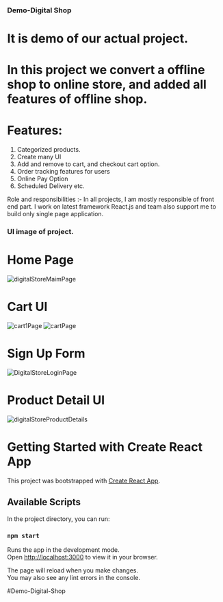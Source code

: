 ### Demo-Digital Shop
 # It is demo of our actual project.
 # In this project we convert a offline shop to online store, and added all features of offline shop.

# Features:
 1. Categorized products.
 2. Create many UI
 3. Add and remove to cart, and checkout cart option.
 4. Order tracking features for users
 5. Online Pay Option
 6. Scheduled Delivery etc.

Role and responsibilities :-
In all projects, I am mostly responsible of front end part. I work on latest framework React.js and team also support me to build only single page application.

### UI image of project.

# Home Page

![digitalStoreMaimPage](https://user-images.githubusercontent.com/95141040/187072424-242d6e74-8b54-4537-9019-8369dcbb65bd.png)
# Cart UI

![cart1Page](https://user-images.githubusercontent.com/95141040/187072460-d52342e5-b7eb-4c3d-baf2-30b4abb17873.png)
![cartPage](https://user-images.githubusercontent.com/95141040/187072464-c449e5f1-244e-4e9f-b034-156fdfea8bbc.png)
 
# Sign Up Form
![DigitalStoreLoginPage](https://user-images.githubusercontent.com/95141040/187072485-1c90f348-a897-425f-b4ea-a26695f4de57.jpeg)

# Product Detail UI

![digitalStoreProductDetails](https://user-images.githubusercontent.com/95141040/187072526-3cb6e6bc-9411-40b2-91a9-763e0efaba03.jpeg)





# Getting Started with Create React App

This project was bootstrapped with [Create React App](https://github.com/facebook/create-react-app).

## Available Scripts

In the project directory, you can run:

### `npm start`

Runs the app in the development mode.\
Open [http://localhost:3000](http://localhost:3000) to view it in your browser.

The page will reload when you make changes.\
You may also see any lint errors in the console.

#Demo-Digital-Shop
